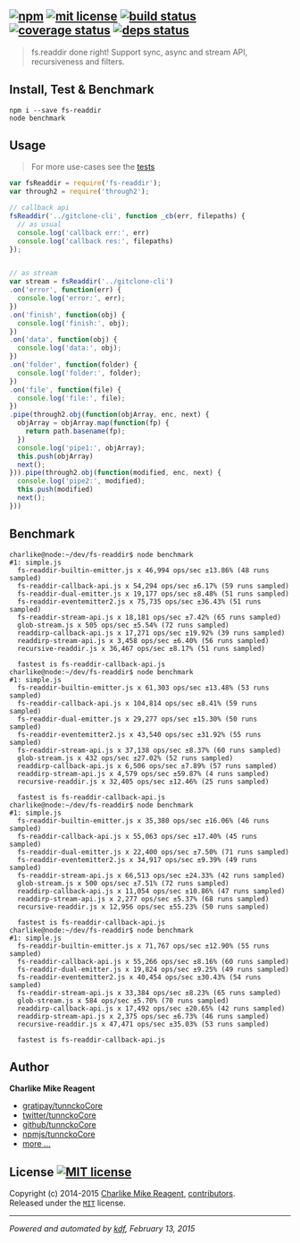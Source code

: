 ## [![npm][npmjs-img]][npmjs-url] [![mit license][license-img]][license-url] [![build status][travis-img]][travis-url] [![coverage status][coveralls-img]][coveralls-url] [![deps status][daviddm-img]][daviddm-url]

> fs.readdir done right! Support sync, async and stream API, recursiveness and filters.

## Install, Test & Benchmark
```
npm i --save fs-readdir
node benchmark
```


## Usage
> For more use-cases see the [tests](./test.js)

```js
var fsReaddir = require('fs-readdir');
var through2 = require('through2');

// callback api
fsReaddir('../gitclone-cli', function _cb(err, filepaths) {
  // as usual
  console.log('callback err:', err)
  console.log('callback res:', filepaths)
});


// as stream
var stream = fsReaddir('../gitclone-cli')
.on('error', function(err) {
  console.log('error:', err);
})
.on('finish', function(obj) {
  console.log('finish:', obj);
})
.on('data', function(obj) {
  console.log('data:', obj);
})
.on('folder', function(folder) {
  console.log('folder:', folder);
})
.on('file', function(file) {
  console.log('file:', file);
})
.pipe(through2.obj(function(objArray, enc, next) {
  objArray = objArray.map(function(fp) {
    return path.basename(fp);
  })
  console.log('pipe1:', objArray);
  this.push(objArray)
  next();
})).pipe(through2.obj(function(modified, enc, next) {
  console.log('pipe2:', modified);
  this.push(modified)
  next();
}))
```


## Benchmark

```
charlike@node:~/dev/fs-readdir$ node benchmark
#1: simple.js 
  fs-readdir-builtin-emitter.js x 46,994 ops/sec ±13.86% (48 runs sampled)
  fs-readdir-callback-api.js x 54,294 ops/sec ±6.17% (59 runs sampled)
  fs-readdir-dual-emitter.js x 19,177 ops/sec ±8.48% (51 runs sampled)
  fs-readdir-eventemitter2.js x 75,735 ops/sec ±36.43% (51 runs sampled)
  fs-readdir-stream-api.js x 18,181 ops/sec ±7.42% (65 runs sampled)
  glob-stream.js x 505 ops/sec ±5.54% (72 runs sampled)
  readdirp-callback-api.js x 17,271 ops/sec ±19.92% (39 runs sampled)
  readdirp-stream-api.js x 3,458 ops/sec ±6.40% (56 runs sampled)
  recursive-readdir.js x 36,467 ops/sec ±8.17% (51 runs sampled)

  fastest is fs-readdir-callback-api.js
charlike@node:~/dev/fs-readdir$ node benchmark
#1: simple.js 
  fs-readdir-builtin-emitter.js x 61,303 ops/sec ±13.48% (53 runs sampled)
  fs-readdir-callback-api.js x 104,814 ops/sec ±8.41% (59 runs sampled)
  fs-readdir-dual-emitter.js x 29,277 ops/sec ±15.30% (50 runs sampled)
  fs-readdir-eventemitter2.js x 43,540 ops/sec ±31.92% (55 runs sampled)
  fs-readdir-stream-api.js x 37,138 ops/sec ±8.37% (60 runs sampled)
  glob-stream.js x 432 ops/sec ±27.02% (52 runs sampled)
  readdirp-callback-api.js x 6,506 ops/sec ±7.89% (57 runs sampled)
  readdirp-stream-api.js x 4,579 ops/sec ±59.87% (4 runs sampled)
  recursive-readdir.js x 32,405 ops/sec ±12.46% (25 runs sampled)

  fastest is fs-readdir-callback-api.js
charlike@node:~/dev/fs-readdir$ node benchmark
#1: simple.js 
  fs-readdir-builtin-emitter.js x 35,380 ops/sec ±16.06% (46 runs sampled)
  fs-readdir-callback-api.js x 55,063 ops/sec ±17.40% (45 runs sampled)
  fs-readdir-dual-emitter.js x 22,400 ops/sec ±7.50% (71 runs sampled)
  fs-readdir-eventemitter2.js x 34,917 ops/sec ±9.39% (49 runs sampled)
  fs-readdir-stream-api.js x 66,513 ops/sec ±24.33% (42 runs sampled)
  glob-stream.js x 500 ops/sec ±7.51% (72 runs sampled)
  readdirp-callback-api.js x 11,054 ops/sec ±10.86% (47 runs sampled)
  readdirp-stream-api.js x 2,277 ops/sec ±5.37% (68 runs sampled)
  recursive-readdir.js x 12,956 ops/sec ±55.23% (50 runs sampled)

  fastest is fs-readdir-callback-api.js
charlike@node:~/dev/fs-readdir$ node benchmark
#1: simple.js 
  fs-readdir-builtin-emitter.js x 71,767 ops/sec ±12.90% (55 runs sampled)
  fs-readdir-callback-api.js x 55,266 ops/sec ±8.16% (60 runs sampled)
  fs-readdir-dual-emitter.js x 19,824 ops/sec ±9.25% (49 runs sampled)
  fs-readdir-eventemitter2.js x 40,454 ops/sec ±30.43% (54 runs sampled)
  fs-readdir-stream-api.js x 33,384 ops/sec ±8.23% (65 runs sampled)
  glob-stream.js x 584 ops/sec ±5.70% (70 runs sampled)
  readdirp-callback-api.js x 17,492 ops/sec ±20.65% (42 runs sampled)
  readdirp-stream-api.js x 2,375 ops/sec ±6.73% (46 runs sampled)
  recursive-readdir.js x 47,471 ops/sec ±35.03% (53 runs sampled)
  
  fastest is fs-readdir-callback-api.js
```


## Author
**Charlike Mike Reagent**
+ [gratipay/tunnckoCore][author-gratipay]
+ [twitter/tunnckoCore][author-twitter]
+ [github/tunnckoCore][author-github]
+ [npmjs/tunnckoCore][author-npmjs]
+ [more ...][contrib-more]


## License [![MIT license][license-img]][license-url]
Copyright (c) 2014-2015 [Charlike Mike Reagent][contrib-more], [contributors][contrib-graf].  
Released under the [`MIT`][license-url] license.


[npmjs-url]: http://npm.im/fs-readdir
[npmjs-img]: https://img.shields.io/npm/v/fs-readdir.svg?style=flat&label=fs-readdir

[coveralls-url]: https://coveralls.io/r/tunnckoCore/fs-readdir?branch=master
[coveralls-img]: https://img.shields.io/coveralls/tunnckoCore/fs-readdir.svg?style=flat

[license-url]: https://github.com/tunnckoCore/fs-readdir/blob/master/license.md
[license-img]: https://img.shields.io/badge/license-MIT-blue.svg?style=flat

[travis-url]: https://travis-ci.org/tunnckoCore/fs-readdir
[travis-img]: https://img.shields.io/travis/tunnckoCore/fs-readdir.svg?style=flat

[daviddm-url]: https://david-dm.org/tunnckoCore/fs-readdir
[daviddm-img]: https://img.shields.io/david/tunnckoCore/fs-readdir.svg?style=flat

[author-gratipay]: https://gratipay.com/tunnckoCore
[author-twitter]: https://twitter.com/tunnckoCore
[author-github]: https://github.com/tunnckoCore
[author-npmjs]: https://npmjs.org/~tunnckocore

[contrib-more]: http://j.mp/1stW47C
[contrib-graf]: https://github.com/tunnckoCore/fs-readdir/graphs/contributors

***

_Powered and automated by [kdf](https://github.com/tunnckoCore), February 13, 2015_
